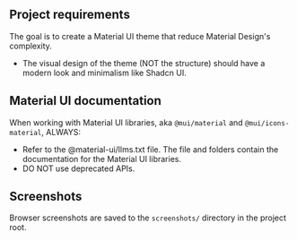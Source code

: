 ## Project requirements

The goal is to create a Material UI theme that reduce Material Design's complexity.

- The visual design of the theme (NOT the structure) should have a modern look and minimalism like Shadcn UI.

## Material UI documentation

When working with Material UI libraries, aka `@mui/material` and `@mui/icons-material`, ALWAYS:

- Refer to the @material-ui/llms.txt file. The file and folders contain the documentation for the Material UI libraries.
- DO NOT use deprecated APIs.

## Screenshots

Browser screenshots are saved to the `screenshots/` directory in the project root.
